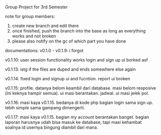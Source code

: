 Group Project for 3rd Semester

note for group members:
1. create new branch and edit there
2. once finished, push the branch into the base as long as everything works and not broken
3. please also notify on the gc of which part you have done

documentations:
v0.1.0 - v0.1.9:
i forgot

v0.1.10:
user session functionality works
login and sign up ui borked asf

v0.1.13:
istg if the files are duped and ends somewhere else again

v0.1.14: fixed login and signup ui and fucntion. report ui broken

v0.1.15:
profile. datanya belom keambil dari database. masi belom resposive (ini keknya hampir semua). ui masi berantakan.
jadwal. ui masi jelek pol.


v0.1.16:
masi kaya v0.1.15. bedanya di kode php bagian login sama sign up. lebih simple sama gampang dimengerti.

v0.1.17:
masi kaya v0.1.15. bagian my account berantakan banget. bagian laporan harusnya udah bisa masuk ke database, tapi masi kehambat soalnya id usernya bingung diambil dari mana.
